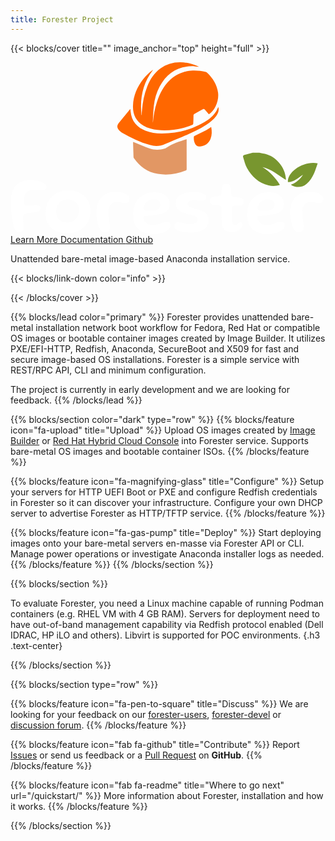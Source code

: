 ```yaml
---
title: Forester Project
---
```



{{< blocks/cover title="" image_anchor="top" height="full" >}}

<div class="mb-4">
<svg width="550" height="300" viewBox="0 0 1536 839" version="1.1" xmlns="http://www.w3.org/2000/svg" xmlns:xlink="http://www.w3.org/1999/xlink" xml:space="preserve" xmlns:serif="http://www.serif.com/" style="fill-rule:evenodd;clip-rule:evenodd;stroke-linejoin:round;stroke-miterlimit:2;">
   <g id="Text">
      <path d="M41.298,830.647c-4.353,-0 -8.169,-1.306 -11.48,-3.917c-3.277,-2.611 -6.135,-6.043 -8.539,-10.277c-2.42,-4.253 -4.454,-8.655 -6.101,-13.225c-1.647,-4.83 -3.21,-11.004 -4.673,-18.502c-1.479,-7.517 -2.857,-15.78 -4.151,-24.788c-1.295,-8.991 -2.421,-18.111 -3.345,-27.307c-0.942,-9.214 -1.681,-17.887 -2.219,-26.056c-0.521,-8.151 -0.79,-15.034 -0.79,-20.648c0,-13.84 1.177,-26.318 3.53,-37.416c2.353,-11.097 5.731,-20.89 10.152,-29.376c4.404,-8.487 9.732,-15.668 15.968,-21.543c8.589,-8.095 18.792,-13.877 30.625,-17.328c11.833,-3.45 24.793,-5.204 38.912,-5.204c8.706,0 17.497,0.784 26.389,2.351c8.875,1.566 17.027,3.823 24.439,6.77c7.413,2.929 13.363,6.435 17.834,10.483c4.454,4.028 6.707,8.617 6.707,13.709c-0,4.29 -1.009,7.591 -3.009,9.885c-2,2.276 -4.757,3.954 -8.287,4.98c-4.824,0.784 -11.312,0.895 -19.413,0.299c-8.119,-0.579 -17.128,-0.877 -27.011,-0.877c-10.472,-0 -19.128,1.343 -25.936,4.01c-6.841,2.686 -12.236,6.435 -16.237,11.266c-2.588,2.872 -4.656,6.341 -6.185,10.389c-1.53,4.029 -2.623,8.673 -3.261,13.896c-0.656,5.222 -0.975,11.041 -0.975,17.439c-0,3.134 0.235,5.931 0.706,8.412c0.47,2.481 1.176,4.626 2.118,6.472c0.941,1.828 2.218,3.19 3.798,4.104c1.597,0.914 3.446,1.38 5.564,1.38c3.883,-0 8.438,-0.131 13.665,-0.392c5.245,-0.28 10.573,-0.559 15.985,-0.895c5.396,-0.317 10.438,-0.485 15.077,-0.485c4.656,-0 8.438,0.261 11.396,0.783c4.337,0.914 7.648,2.35 9.884,4.309c2.218,1.958 3.345,4.7 3.345,8.225c-0,2.22 -0.353,4.384 -1.059,6.454c-0.706,2.108 -1.832,4.066 -3.345,5.875c-2.236,2.891 -6.135,4.999 -11.648,6.379c-5.53,1.362 -13.094,2.667 -22.692,3.917c-9.581,1.25 -21.666,3.096 -36.272,5.577c-4.236,0.522 -7.11,2.257 -8.64,5.185c-1.53,2.947 -2.286,6.827 -2.286,11.658c0,1.958 0.084,4.924 0.252,8.915c0.185,3.992 0.42,8.375 0.706,13.224c0.303,4.831 0.538,9.681 0.706,14.586c0.185,4.887 0.269,9.326 0.269,13.317c0,3.973 -0.168,7.014 -0.521,9.103c-1.765,5.614 -4.421,9.493 -7.95,11.657c-3.53,2.145 -7.531,3.227 -12.002,3.227" style="fill:#fff;fill-rule:nonzero;"/>
      <path d="M276.205,781.885c10.354,0 19.178,-1.79 26.473,-5.39c7.295,-3.581 13.228,-8.319 17.834,-14.194c4.589,-5.876 7.967,-12.31 10.135,-19.286c2.185,-6.995 3.278,-13.952 3.278,-20.872c0,-9.4 -1.681,-17.383 -5.043,-23.986c-3.344,-6.584 -7.799,-11.937 -13.329,-16.059c-5.53,-4.104 -11.681,-7.107 -18.438,-9.009c-6.757,-1.884 -13.666,-2.835 -20.725,-2.835c-9.295,-0 -18.069,2.182 -26.306,6.565c-8.236,4.365 -14.909,10.93 -20.035,19.678c-5.11,8.748 -7.682,19.771 -7.682,33.088c0,10.837 2.101,20.182 6.27,28.015c4.168,7.834 10.27,13.84 18.271,18.018c8.001,4.178 17.766,6.267 29.297,6.267m2.303,53.27c-14.136,-0 -27.65,-1.735 -40.593,-5.185c-12.959,-3.47 -24.54,-8.916 -34.777,-16.358c-10.236,-7.442 -18.321,-17.178 -24.271,-29.19c-5.933,-12.012 -8.908,-26.635 -8.908,-43.869c-0,-18.913 2.891,-35.551 8.639,-49.838c5.782,-14.287 13.716,-26.262 23.835,-35.923c10.118,-9.681 21.851,-16.918 35.213,-21.749c13.346,-4.83 27.617,-7.255 42.795,-7.255c14.119,-0 27.733,1.958 40.861,5.875c13.11,3.917 24.826,10.016 35.113,18.316c10.303,8.3 18.455,18.969 24.456,32.026c5.984,13.056 8.993,28.723 8.993,47.002c-0,13.97 -2.656,27.307 -7.934,40.046c-5.295,12.739 -12.892,24.023 -22.776,33.871c-9.883,9.867 -21.615,17.701 -35.213,23.52c-13.581,5.801 -28.743,8.711 -45.433,8.711" style="fill:#fff;fill-rule:nonzero;"/>
      <path d="M460.63,830.255c-4.235,0 -8,-0.765 -11.295,-2.257c-3.294,-1.492 -6.202,-3.637 -8.723,-6.453c-2.538,-2.817 -4.858,-6.1 -6.976,-9.905c-2.37,-4.942 -4.505,-10.594 -6.454,-16.935c-1.933,-6.323 -3.564,-13.019 -4.841,-20.07c-1.294,-7.05 -2.303,-14.138 -3.009,-21.244c-0.706,-7.107 -1.059,-13.803 -1.059,-20.07c0,-21.561 3.832,-39.803 11.48,-54.743c7.648,-14.959 18.557,-26.336 32.726,-34.17c14.187,-7.834 30.978,-11.751 50.392,-11.751c8.589,0 16.876,0.709 24.877,2.145c8,1.437 15.194,3.656 21.548,6.659c6.354,3.003 11.379,6.659 15.094,10.967c3.698,4.309 5.547,9.401 5.547,15.276c-0,5.092 -0.941,9.14 -2.824,12.143c-1.883,3.002 -4.353,5.129 -7.413,6.36c-3.059,1.249 -6.235,1.865 -9.53,1.865c-5.883,-0 -11.968,-0.97 -18.271,-2.928c-6.286,-1.959 -14.203,-2.947 -23.733,-2.947c-13.413,-0 -23.566,4.532 -30.44,13.616c-6.892,9.064 -10.321,21.636 -10.321,37.695c0,5.745 0.236,11.396 0.706,16.936c0.454,5.558 1.076,10.874 1.849,15.966c0.757,5.092 1.53,9.848 2.286,14.306c0.773,4.439 1.395,8.412 1.849,11.937c0.471,3.525 0.706,6.584 0.706,9.214c-0,9.773 -1.967,16.973 -5.9,21.524c-3.95,4.57 -10.034,6.864 -18.271,6.864" style="fill:#fff;fill-rule:nonzero;"/>
      <path d="M683.704,725.475c8.236,-0 15.968,-0.933 23.212,-2.836c7.245,-1.883 13.178,-5.017 17.817,-9.4c4.656,-4.383 6.976,-10.352 6.976,-17.924c-0,-9.009 -2.992,-15.668 -8.993,-19.977c-6.017,-4.308 -14.186,-6.453 -24.54,-6.453c-6.236,-0 -12.304,1.212 -18.17,3.618c-5.883,2.425 -11.195,5.745 -15.901,9.979c-4.689,4.253 -8.438,9.083 -11.194,14.511c-2.774,5.409 -4.152,11.191 -4.152,17.328c-0,3.394 1.177,5.875 3.53,7.442c2.353,1.567 6.084,2.574 11.211,3.021c5.127,0.467 11.85,0.691 20.204,0.691m12.707,113.403c-20.12,-0 -37.584,-3.414 -52.409,-10.184c-14.842,-6.789 -26.305,-17.216 -34.423,-31.242c-8.119,-14.045 -12.17,-31.951 -12.17,-53.755c0,-18.017 2.723,-33.778 8.203,-47.301c5.462,-13.522 12.959,-24.807 22.489,-33.871c9.548,-9.084 20.624,-15.929 33.281,-20.573c12.64,-4.645 26.087,-6.958 40.324,-6.958c9.648,0 18.943,1.082 27.885,3.227c8.942,2.164 16.909,5.521 23.918,10.091c6.993,4.57 12.523,10.445 16.59,17.626c4.051,7.181 6.085,15.873 6.085,26.056c-0,9.774 -1.782,17.888 -5.379,24.285c-3.597,6.398 -8.471,11.49 -14.64,15.276c-6.186,3.786 -13.245,6.659 -21.195,8.617c-7.934,1.959 -16.204,3.525 -24.793,4.7c-4.824,1.176 -10.673,2.22 -17.565,3.134c-6.874,0.914 -13.615,1.623 -20.204,2.145c-6.588,0.522 -11.816,0.783 -15.699,0.783c-3.529,0 -5.983,0.504 -7.328,1.474c-1.362,0.988 -2.034,2.835 -2.034,5.577c0,2.742 0.706,6.006 2.118,9.792c1.412,3.786 3.412,7.386 6.001,10.781c4.824,6.267 10.404,10.482 16.758,12.627c6.37,2.164 14.186,3.227 23.481,3.227c8.824,-0 17.145,-1.269 24.977,-3.805c7.816,-2.556 15.178,-5.111 22.053,-7.647c6.891,-2.556 13.329,-3.824 19.33,-3.824c5.765,-0 10.32,1.212 13.682,3.618c3.345,2.425 5.026,7.088 5.026,14.008c-0,6.136 -2.202,11.788 -6.623,16.936c-4.404,5.166 -10.472,9.643 -18.17,13.429c-7.715,3.786 -16.674,6.696 -26.91,8.711c-10.253,2.014 -21.128,3.04 -32.659,3.04" style="fill:#fff;fill-rule:nonzero;"/>
      <path d="M880.85,831.428c-8.018,0 -15.968,-0.373 -23.918,-1.082c-7.951,-0.708 -15.346,-1.79 -22.238,-3.226c-6.875,-1.437 -12.791,-3.19 -17.733,-5.297c-5.076,-2.351 -9.245,-4.981 -12.539,-7.909c-3.278,-2.947 -4.942,-7.218 -4.942,-12.832c0,-6.155 1.631,-10.949 4.858,-14.4c3.244,-3.45 7.984,-5.185 14.22,-5.185c4.101,0 8.841,0.672 14.203,2.052c5.345,1.362 11.379,2.742 18.086,4.103c6.707,1.381 13.884,2.071 21.532,2.071c6.941,-0 13.446,-0.597 19.497,-1.772c6.068,-1.175 10.976,-3.264 14.741,-6.267c3.765,-3.003 5.648,-7.181 5.648,-12.534c0,-4.831 -1.227,-8.785 -3.715,-11.844c-2.454,-3.078 -6.857,-5.745 -13.144,-8.039c-6.303,-2.276 -15.262,-4.663 -26.91,-7.144c-13.413,-2.872 -24.826,-6.714 -34.239,-11.545c-9.413,-4.85 -16.59,-10.949 -21.532,-18.316c-4.941,-7.387 -7.412,-16.153 -7.412,-26.337c-0,-9.158 2.336,-16.973 6.975,-23.52c4.64,-6.509 11.027,-11.9 19.145,-16.152c8.119,-4.234 17.33,-7.405 27.616,-9.494c10.287,-2.089 21.095,-3.134 32.39,-3.134c7.06,0 14.288,0.467 21.717,1.381c7.396,0.914 14.287,2.312 20.641,4.196c6.353,1.903 11.463,4.309 15.346,7.256c3.899,2.928 5.832,6.491 5.832,10.669c0,4.831 -1.025,8.729 -3.076,11.657c-2.067,2.928 -4.723,5.055 -7.95,6.36c-3.227,1.306 -6.69,1.959 -10.32,1.959c-5.53,-0 -11.548,-0.653 -18.019,-1.959c-6.455,-1.305 -13.06,-1.958 -19.75,-1.958c-5.765,-0 -11.077,0.615 -15.901,1.865c-4.824,1.25 -8.656,3.208 -11.547,5.875c-2.891,2.668 -4.32,6.23 -4.32,10.669c0,6.398 3.379,11.359 10.136,14.885c6.773,3.525 17.026,6.789 30.793,9.792c12.942,2.742 23.918,6.453 32.911,11.172c9.026,4.7 15.867,10.725 20.573,18.111c4.69,7.386 7.06,16.544 7.06,27.512c-0,10.314 -2.236,19.118 -6.707,26.448c-4.471,7.311 -10.589,13.299 -18.355,17.999c-7.765,4.7 -16.741,8.207 -26.927,10.482c-10.169,2.276 -21.078,3.432 -32.726,3.432" style="fill:#fff;fill-rule:nonzero;"/>
      <path d="M1079.93,828.888c-7.648,-0 -15.077,-1.25 -22.322,-3.731c-7.244,-2.48 -13.329,-6.77 -18.27,-12.925c-4.942,-6.137 -7.766,-14.679 -8.472,-25.647c-0.252,-3.655 -0.471,-7.665 -0.706,-12.049c-0.252,-4.364 -0.437,-9.027 -0.622,-14.007c-0.185,-4.962 -0.353,-10.054 -0.521,-15.276c-0.185,-5.223 -0.302,-10.538 -0.37,-15.947c-0.05,-5.428 -0.151,-10.8 -0.252,-16.172c0,-5.744 -1.059,-9.531 -3.177,-11.358c-2.117,-1.828 -5.177,-2.929 -9.177,-3.321c-2.353,-0.261 -5.11,-0.503 -8.303,-0.69c-3.16,-0.205 -6.472,-0.429 -9.884,-0.69c-3.412,-0.261 -6.572,-0.522 -9.513,-0.783c-5.076,-0.653 -8.976,-2.742 -11.733,-6.267c-2.773,-3.525 -4.168,-8.468 -4.168,-14.884c-0,-4.309 0.79,-7.666 2.387,-10.091c1.597,-2.406 3.832,-4.234 6.706,-5.484c2.875,-1.231 6.102,-2.182 9.632,-2.816c5.866,-0.672 10.841,-1.324 14.892,-1.958c4.067,-0.672 7.799,-1.25 11.211,-1.772c3.647,-0.523 6.354,-1.679 8.119,-3.432c1.764,-1.772 2.823,-4.868 3.176,-9.308c0.353,-2.872 0.639,-6.006 0.891,-9.4c0.235,-3.395 0.521,-6.771 0.874,-10.184c0.353,-3.395 0.773,-6.323 1.244,-8.804c1.647,-6.658 3.9,-11.564 6.791,-14.697c2.874,-3.134 7.446,-4.701 13.682,-4.701c5.059,0 9.059,0.821 12.001,2.462c2.925,1.623 5.16,4.104 6.707,7.424c1.529,3.338 2.706,7.684 3.529,13.037c0.353,3.787 0.639,7.088 0.891,9.886c0.219,2.816 0.42,5.409 0.605,7.834c0.185,2.424 0.37,4.663 0.622,6.752c0.235,2.089 0.454,4.178 0.706,6.267c0.353,3.917 1.597,6.752 3.715,8.524c2.118,1.753 4.941,2.909 8.471,3.432c3.16,0.391 6.488,0.82 9.951,1.268c3.462,0.466 6.874,0.858 10.152,1.175c3.295,0.336 6.186,0.765 8.656,1.268c5.295,0.784 9.867,2.556 13.767,5.297c3.866,2.742 5.832,7.237 5.832,13.504c0,5.633 -1.597,10.128 -4.79,13.523c-3.16,3.395 -7.278,5.353 -12.338,5.875c-6.605,0.261 -12.774,0.392 -18.539,0.392c-5.749,-0 -10.304,0.13 -13.582,0.392c-2.588,0.261 -4.74,1.175 -6.454,2.741c-1.698,1.567 -2.673,5.223 -2.908,10.968c-0.118,4.178 -0.168,8.486 -0.168,12.925c-0,4.44 0.05,8.879 0.168,13.318c0.118,4.439 0.269,8.785 0.454,13.019c0.168,4.252 0.403,8.263 0.706,12.049c0.286,3.786 0.622,7.311 0.958,10.576c0.706,6.658 2.235,11.265 4.605,13.802c2.337,2.555 5.749,3.824 10.22,3.824c4.706,-0 8.438,-1.045 11.211,-3.134c2.757,-2.089 5.211,-4.178 7.329,-6.267c2.118,-2.089 4.471,-3.134 7.059,-3.134c3.631,0 6.236,1.045 7.749,3.134c1.53,2.089 2.303,5.148 2.303,9.195c-0,4.962 -1.53,9.531 -4.572,13.709c-3.076,4.197 -7.127,7.872 -12.186,11.08c-5.076,3.189 -10.623,5.707 -16.674,7.535c-6.068,1.828 -12.17,2.742 -18.271,2.742" style="fill:#fff;fill-rule:nonzero;"/>
      <path d="M1240.88,725.475c8.236,-0 15.968,-0.933 23.213,-2.836c7.244,-1.883 13.178,-5.017 17.817,-9.4c4.656,-4.383 6.975,-10.352 6.975,-17.924c0,-9.009 -2.992,-15.668 -9.009,-19.977c-5.984,-4.308 -14.17,-6.453 -24.524,-6.453c-6.236,-0 -12.287,1.212 -18.186,3.618c-5.867,2.425 -11.178,5.745 -15.868,9.979c-4.706,4.253 -8.454,9.083 -11.211,14.511c-2.773,5.409 -4.151,11.191 -4.151,17.328c-0,3.394 1.176,5.875 3.529,7.442c2.353,1.567 6.085,2.574 11.212,3.021c5.126,0.467 11.849,0.691 20.203,0.691m12.707,113.403c-20.119,-0 -37.583,-3.414 -52.408,-10.184c-14.825,-6.789 -26.305,-17.216 -34.424,-31.242c-8.118,-14.045 -12.186,-31.951 -12.186,-53.755c-0,-18.017 2.74,-33.778 8.219,-47.301c5.48,-13.522 12.976,-24.807 22.49,-33.871c9.547,-9.084 20.624,-15.929 33.281,-20.573c12.64,-4.645 26.086,-6.958 40.323,-6.958c9.648,0 18.943,1.082 27.885,3.227c8.942,2.164 16.91,5.521 23.902,10.091c7.009,4.57 12.539,10.445 16.607,17.626c4.051,7.181 6.084,15.873 6.084,26.056c0,9.774 -1.781,17.888 -5.378,24.285c-3.597,6.398 -8.472,11.49 -14.64,15.276c-6.203,3.786 -13.262,6.659 -21.179,8.617c-7.951,1.959 -16.22,3.525 -24.809,4.7c-4.824,1.176 -10.691,2.22 -17.565,3.134c-6.875,0.914 -13.615,1.623 -20.204,2.145c-6.589,0.522 -11.816,0.783 -15.699,0.783c-3.53,0 -5.984,0.504 -7.329,1.474c-1.361,0.988 -2.033,2.835 -2.033,5.577c-0,2.742 0.706,6.006 2.117,9.792c1.412,3.786 3.413,7.386 6.001,10.781c4.824,6.267 10.405,10.482 16.758,12.627c6.354,2.164 14.186,3.227 23.482,3.227c8.824,-0 17.144,-1.269 24.977,-3.805c7.816,-2.556 15.178,-5.111 22.069,-7.647c6.875,-2.556 13.313,-3.824 19.313,-3.824c5.766,-0 10.321,1.212 13.682,3.618c3.362,2.425 5.026,7.088 5.026,14.008c0,6.136 -2.202,11.788 -6.622,16.936c-4.404,5.166 -10.472,9.643 -18.17,13.429c-7.715,3.786 -16.674,6.696 -26.928,8.711c-10.219,2.014 -21.111,3.04 -32.642,3.04" style="fill:#fff;fill-rule:nonzero;"/>
      <path d="M1406.95,830.255c-4.236,0 -8.018,-0.765 -11.312,-2.257c-3.278,-1.492 -6.202,-3.637 -8.724,-6.453c-2.538,-2.817 -4.84,-6.1 -6.958,-9.905c-2.37,-4.942 -4.522,-10.594 -6.455,-16.935c-1.933,-6.323 -3.563,-13.019 -4.857,-20.07c-1.295,-7.05 -2.286,-14.138 -2.992,-21.244c-0.706,-7.107 -1.076,-13.803 -1.076,-20.07c-0,-21.561 3.832,-39.803 11.48,-54.743c7.648,-14.959 18.573,-26.336 32.743,-34.17c14.17,-7.834 30.961,-11.751 50.375,-11.751c8.589,0 16.892,0.709 24.893,2.145c8.001,1.437 15.178,3.656 21.532,6.659c6.353,3.003 11.379,6.659 15.094,10.967c3.698,4.309 5.563,9.401 5.563,15.276c0,5.092 -0.941,9.14 -2.823,12.143c-1.9,3.002 -4.354,5.129 -7.43,6.36c-3.042,1.249 -6.236,1.865 -9.513,1.865c-5.9,-0 -11.985,-0.97 -18.271,-2.928c-6.303,-1.959 -14.22,-2.947 -23.734,-2.947c-13.413,-0 -23.565,4.532 -30.457,13.616c-6.874,9.064 -10.32,21.636 -10.32,37.695c0,5.745 0.235,11.396 0.706,16.936c0.471,5.558 1.093,10.874 1.849,15.966c0.773,5.092 1.53,9.848 2.303,14.306c0.756,4.439 1.378,8.412 1.849,11.937c0.47,3.525 0.706,6.584 0.706,9.214c-0,9.773 -1.967,16.973 -5.917,21.524c-3.933,4.57 -10.035,6.864 -18.254,6.864" style="fill:#fff;fill-rule:nonzero;"/>
   </g>
   <g id="Leafs">
      <path d="M1214.2,441.642c9.089,1.849 18.242,3.451 27.266,5.573c53.463,12.526 98.385,65.352 102.057,119.87c0.117,1.758 0.013,3.528 0.013,7.331c-38.242,-22.409 -70.365,-53.334 -114.414,-62.279c35.768,21.367 62.76,51.055 85.339,86.641c-18.672,6.145 -37.084,6.744 -55.456,2.382c-48.399,-11.51 -82.136,-42.213 -105.235,-84.401c-8.919,-16.276 -12.812,-35.286 -18.763,-53.138c-1.94,-5.807 0.326,-9.922 6.498,-11.536c13.359,-3.477 26.732,-6.966 40.091,-10.443l32.604,0Z" style="fill:#78962f;fill-rule:nonzero;"/>
      <path d="M1369.93,596.791c25.182,-8.685 43.033,-25.99 57.5,-47.526c-23.646,13.802 -43.099,36.432 -73.829,35.872c-3.828,-51.992 80.248,-105.651 145.313,-91.641c-5.651,15.938 -10.443,31.979 -16.992,47.266c-8.698,20.273 -20.443,38.932 -37.643,53.281c-16.237,13.555 -35.404,17.682 -56.003,13.307c-6.419,-1.367 -12.318,-5.169 -18.451,-7.864c0.026,-0.899 0.066,-1.797 0.105,-2.695" style="fill:#78962f;fill-rule:nonzero;"/>
   </g>
   <g id="Helmet">
      <g>
         <g>
            <path d="M967.421,254.18c-6.979,-8.125 -13.711,-15.859 -20.312,-23.698c-2.409,-2.851 -4.44,-3.307 -8.008,-1.276c-13.945,7.956 -28.125,15.508 -42.305,23.06c-2.968,1.576 -4.231,3.412 -4.27,6.901c-0.17,13.672 -0.56,27.331 -1.224,40.977c-0.092,1.836 -1.823,4.518 -3.464,5.208c-29.44,12.37 -60.143,20.078 -91.771,24.193c-26.263,3.411 -52.565,4.31 -78.919,1.12c-24.128,-2.93 -47.422,-8.698 -68.607,-21.029c-37.226,-21.667 -52.93,-55.013 -51.51,-97.122c1.679,-49.31 20.599,-92.097 50.56,-130.495c12.5,-16.029 26.979,-30.065 43.268,-42.227c1.12,-0.846 2.331,-1.562 3.984,-2.057c-50.573,65.312 -64.922,139.674 -56.289,219.857c0.482,0.052 0.964,0.104 1.446,0.156c-0,-3.685 -0.131,-7.37 0.039,-11.042c0.182,-3.919 0.664,-7.825 0.976,-11.744c3.255,-40.443 10.677,-79.987 25.977,-117.748c13.867,-34.193 33.45,-64.375 63.685,-86.484c28.528,-20.86 60.729,-30.638 96.015,-30.729c32.188,-0.079 62.448,7.955 91.511,21.197c0.481,0.222 0.885,0.625 1.77,1.264c-8.346,-1.029 -16.132,-2.553 -23.971,-2.878c-77.018,-3.203 -132.305,31.224 -168.281,98.216c-16.094,29.961 -25.117,62.409 -28.998,95.99c-2.812,24.297 -3.294,48.854 -4.778,73.294c-0.156,2.513 -0.013,5.065 0.351,7.604c3.008,-34.388 9.037,-68.151 19.896,-100.924c13.633,-41.159 33.073,-78.959 65.365,-108.907c30.638,-28.411 67.174,-42.513 108.737,-44.101c21.823,-0.834 43.294,1.862 64.505,6.836c2.24,0.534 4.609,1.745 6.276,3.333c28.229,26.732 47.93,58.372 53.333,97.409c5.573,40.247 -15.677,88.073 -44.987,105.846" style="fill:#ff6700;fill-rule:nonzero;"/>
         </g>
      </g>
      <path d="M597.865,389.364c3.985,1.549 7.956,3.06 11.901,4.648c22.175,8.959 44.011,18.933 66.628,26.602c24.154,8.203 49.141,9.127 73.919,1.471c3.516,-1.081 6.979,-2.825 10.052,-4.883c29.805,-19.921 63.62,-30.299 97.253,-41.106c0.326,-0.105 0.729,0.052 1.445,0.117l0,4.987c0,46.797 -0.052,93.594 0.104,140.39c0.013,4.011 -1.237,5.873 -4.921,7.292c-44.089,17.096 -89.349,24.753 -136.381,16.237c-50.026,-9.062 -88.125,-36.445 -116.783,-77.786c-0.795,-1.172 -1.446,-2.709 -1.485,-4.089c-0.794,-24.128 -1.484,-48.268 -2.187,-72.409c-0.013,-0.325 0.195,-0.677 0.455,-1.471" style="fill:#e29764;fill-rule:nonzero;"/>
      <path d="M1013.8,218.573c4.258,16.472 -0.69,30.287 -9.778,43.06c-12.917,18.151 -30.313,31.394 -48.685,43.464c-37.162,24.388 -77.539,42.383 -118.451,59.31c-27.539,11.393 -55.377,22.174 -82.422,34.661c-24.83,11.472 -49.817,12.24 -75.338,4.87c-47.409,-13.685 -91.784,-34.492 -134.245,-59.388c-6.641,-3.893 -12.682,-9.375 -17.799,-15.182c-8.763,-9.922 -8.568,-21.224 -0.209,-31.576c18.672,-23.125 37.539,-46.107 56.341,-69.127c0.183,-0.222 0.665,-0.183 0.847,-0.235c1.25,9.323 1.888,18.789 3.867,27.956c8.49,39.102 33.607,63.503 69.948,77.565c24.883,9.622 50.859,13.359 77.383,13.633c75.247,0.742 145.69,-17.122 210.534,-55.586c23.528,-13.945 44.453,-31.146 58.841,-55.013c3.424,-5.69 5.963,-11.901 9.166,-18.412" style="fill:#ff6700;fill-rule:nonzero;"/>
      <path d="M978.929,315.891c3.88,19.87 4.206,39.479 -3.359,58.464c-9.011,22.617 -27.279,33.45 -50.3,36.901c-12.005,1.81 -20.937,-4.05 -25.989,-15.222c-4.649,-10.299 -5.677,-21.263 -5.183,-32.356c0.079,-1.628 2.54,-3.711 4.375,-4.623c18.568,-9.179 37.409,-17.851 55.795,-27.357c8.528,-4.414 16.263,-10.364 24.661,-15.807" style="fill:#ff6700;fill-rule:nonzero;"/>
   </g>
</svg>
</div>

<a class="btn btn-lg btn-primary me-3 mb-4" href="/quickstart/">
  Learn More <i class="fas fa-lightbulb ms-2"></i>
</a>
<a class="btn btn-lg btn-secondary me-3 mb-4" href="/docs/">
  Documentation <i class="fas fa-arrow-alt-circle-right ms-2"></i>
</a>
<a class="btn btn-lg btn-secondary me-3 mb-4" href="https://github.com/foresterorg/forester">
  Github<i class="fab fa-github ms-2 "></i>
</a>
<p class="lead mt-5">Unattended bare-metal image-based Anaconda installation service.</p>
{{< blocks/link-down color="info" >}}

{{< /blocks/cover >}}


{{% blocks/lead color="primary" %}}
Forester provides unattended bare-metal installation network boot workflow for Fedora, Red Hat or compatible OS images or bootable container images created by Image Builder. It utilizes PXE/EFI-HTTP, Redfish, Anaconda, SecureBoot and X509 for fast and secure image-based OS installations. Forester is a simple service with REST/RPC API, CLI and minimum configuration.

The project is currently in early development and we are looking for feedback.
{{% /blocks/lead %}}


{{% blocks/section color="dark" type="row" %}}
{{% blocks/feature icon="fa-upload" title="Upload" %}}
Upload OS images created by [Image Builder](https://www.osbuild.org/) or [Red Hat Hybrid Cloud Console](https://console.redhat.com/insights/image-builder) into Forester service. Supports bare-metal OS images and bootable container ISOs.
{{% /blocks/feature %}}


{{% blocks/feature icon="fa-magnifying-glass" title="Configure" %}}
Setup your servers for HTTP UEFI Boot or PXE and configure Redfish credentials in Forester so it can discover your infrastructure. Configure your own DHCP server to advertise Forester as HTTP/TFTP service.
{{% /blocks/feature %}}


{{% blocks/feature icon="fa-gas-pump" title="Deploy" %}}
Start deploying images onto your bare-metal servers en-masse via Forester API or CLI. Manage power operations or investigate Anaconda installer logs as needed.
{{% /blocks/feature %}}
{{% /blocks/section %}}


{{% blocks/section %}}

To evaluate Forester, you need a Linux machine capable of running Podman containers (e.g. RHEL VM with 4 GB RAM). Servers for deployment need to have out-of-band management capability via Redfish protocol enabled (Dell IDRAC, HP iLO and others). Libvirt is supported for POC environments.
{.h3 .text-center}

{{% /blocks/section %}}

<div class="row justify-content-md-center">
  <div class="col-lg-5 col-md-8">
    <script async id="asciicast-vW3UDlRFawgG7I5z1NvfVEqQy" src="https://asciinema.org/a/vW3UDlRFawgG7I5z1NvfVEqQy.js"></script>
  </div>
</div>

{{% blocks/section type="row" %}}

{{% blocks/feature icon="fa-pen-to-square" title="Discuss" %}}
We are looking for your feedback on our
[forester-users](https://lists.fedoraproject.org/archives/list/forester-users@lists.fedoraproject.org/),
[forester-devel](https://lists.fedoraproject.org/archives/list/forester-devel@lists.fedoraproject.org/) or
[discussion forum](https://github.com/foresterorg/forester/discussions).
{{% /blocks/feature %}}

{{% blocks/feature icon="fab fa-github" title="Contribute" %}}
Report [Issues](https://github.com/foresterorg/forester) or send us feedback or a [Pull Request](https://github.com/foresterorg/forester) on **GitHub**.
{{% /blocks/feature %}}

{{% blocks/feature icon="fab fa-readme" title="Where to go next" url="/quickstart/" %}}
More information about Forester, installation and how it works.
{{% /blocks/feature %}}

{{% /blocks/section %}}
